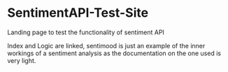 # SentimentAPI-Test-Site
Landing page to test the functionality of sentiment API

Index and Logic are linked, sentimood is just an example of the inner workings of a sentiment analysis as the documentation on the one used is very light.
